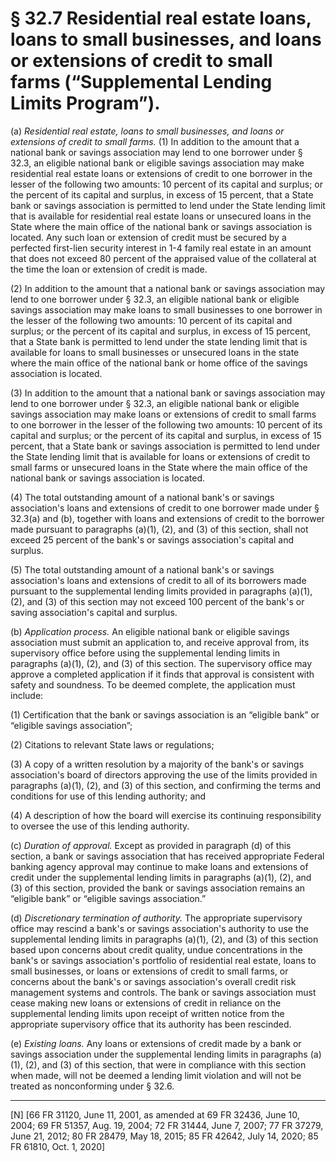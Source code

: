 # § 32.7   Residential real estate loans, loans to small businesses, and loans or extensions of credit to small farms (“Supplemental Lending Limits Program”).

(a) *Residential real estate, loans to small businesses, and loans or extensions of credit to small farms.* (1) In addition to the amount that a national bank or savings association may lend to one borrower under § 32.3, an eligible national bank or eligible savings association may make residential real estate loans or extensions of credit to one borrower in the lesser of the following two amounts: 10 percent of its capital and surplus; or the percent of its capital and surplus, in excess of 15 percent, that a State bank or savings association is permitted to lend under the State lending limit that is available for residential real estate loans or unsecured loans in the State where the main office of the national bank or savings association is located. Any such loan or extension of credit must be secured by a perfected first-lien security interest in 1-4 family real estate in an amount that does not exceed 80 percent of the appraised value of the collateral at the time the loan or extension of credit is made.


(2) In addition to the amount that a national bank or savings association may lend to one borrower under § 32.3, an eligible national bank or eligible savings association may make loans to small businesses to one borrower in the lesser of the following two amounts: 10 percent of its capital and surplus; or the percent of its capital and surplus, in excess of 15 percent, that a State bank is permitted to lend under the state lending limit that is available for loans to small businesses or unsecured loans in the state where the main office of the national bank or home office of the savings association is located.


(3) In addition to the amount that a national bank or savings association may lend to one borrower under § 32.3, an eligible national bank or eligible savings association may make loans or extensions of credit to small farms to one borrower in the lesser of the following two amounts: 10 percent of its capital and surplus; or the percent of its capital and surplus, in excess of 15 percent, that a State bank or savings association is permitted to lend under the State lending limit that is available for loans or extensions of credit to small farms or unsecured loans in the State where the main office of the national bank or savings association is located.


(4) The total outstanding amount of a national bank's or savings association's loans and extensions of credit to one borrower made under § 32.3(a) and (b), together with loans and extensions of credit to the borrower made pursuant to paragraphs (a)(1), (2), and (3) of this section, shall not exceed 25 percent of the bank's or savings association's capital and surplus.


(5) The total outstanding amount of a national bank's or savings association's loans and extensions of credit to all of its borrowers made pursuant to the supplemental lending limits provided in paragraphs (a)(1), (2), and (3) of this section may not exceed 100 percent of the bank's or saving association's capital and surplus.


(b) *Application process.* An eligible national bank or eligible savings association must submit an application to, and receive approval from, its supervisory office before using the supplemental lending limits in paragraphs (a)(1), (2), and (3) of this section. The supervisory office may approve a completed application if it finds that approval is consistent with safety and soundness. To be deemed complete, the application must include:


(1) Certification that the bank or savings association is an “eligible bank” or “eligible savings association”;


(2) Citations to relevant State laws or regulations;


(3) A copy of a written resolution by a majority of the bank's or savings association's board of directors approving the use of the limits provided in paragraphs (a)(1), (2), and (3) of this section, and confirming the terms and conditions for use of this lending authority; and


(4) A description of how the board will exercise its continuing responsibility to oversee the use of this lending authority.


(c) *Duration of approval.* Except as provided in paragraph (d) of this section, a bank or savings association that has received appropriate Federal banking agency approval may continue to make loans and extensions of credit under the supplemental lending limits in paragraphs (a)(1), (2), and (3) of this section, provided the bank or savings association remains an “eligible bank” or “eligible savings association.”


(d) *Discretionary termination of authority.* The appropriate supervisory office may rescind a bank's or savings association's authority to use the supplemental lending limits in paragraphs (a)(1), (2), and (3) of this section based upon concerns about credit quality, undue concentrations in the bank's or savings association's portfolio of residential real estate, loans to small businesses, or loans or extensions of credit to small farms, or concerns about the bank's or savings association's overall credit risk management systems and controls. The bank or savings association must cease making new loans or extensions of credit in reliance on the supplemental lending limits upon receipt of written notice from the appropriate supervisory office that its authority has been rescinded.


(e) *Existing loans.* Any loans or extensions of credit made by a bank or savings association under the supplemental lending limits in paragraphs (a)(1), (2), and (3) of this section, that were in compliance with this section when made, will not be deemed a lending limit violation and will not be treated as nonconforming under § 32.6.



---

[N] [66 FR 31120, June 11, 2001, as amended at 69 FR 32436, June 10, 2004; 69 FR 51357, Aug. 19, 2004; 72 FR 31444, June 7, 2007; 77 FR 37279, June 21, 2012; 80 FR 28479, May 18, 2015; 85 FR 42642, July 14, 2020; 85 FR 61810, Oct. 1, 2020]




